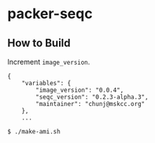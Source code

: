 # packer-seqc

## How to Build

Increment `image_version`.

```
{
    "variables": {
        "image_version": "0.0.4",
        "seqc_version": "0.2.3-alpha.3",
        "maintainer": "chunj@mskcc.org"
    },
    ...
```

```bash
$ ./make-ami.sh
```

